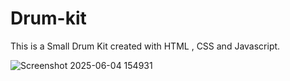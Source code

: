 # Drum-kit
This is a Small Drum Kit created with HTML , CSS and Javascript.

![Screenshot 2025-06-04 154931](https://github.com/user-attachments/assets/54773c48-bfd1-432f-bbe6-206bf4bfda68)
